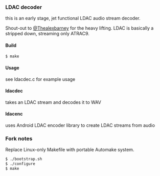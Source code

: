 ### LDAC decoder

this is an early stage, jet functional LDAC audio stream decoder.

Shout-out to [@Thealexbarney](https://github.com/Thealexbarney) for the heavy lifting.
LDAC is basically a stripped down, streaming only ATRAC9.

#### Build
```sh
$ make
```

#### Usage
see ldacdec.c for example usage

#### ldacdec
takes an LDAC stream and decodes it to WAV

#### ldacenc
uses Android LDAC encoder library to create LDAC streams from audio


### Fork notes
Replace Linux-only Makefile with portable Automake system.

```sh
$ ./bootstrap.sh
$ ./configure
$ make
```
